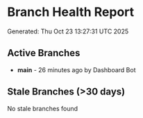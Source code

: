 # Branch Health Report
Generated: Thu Oct 23 13:27:31 UTC 2025

## Active Branches
- **main** - 26 minutes ago by Dashboard Bot

## Stale Branches (>30 days)
No stale branches found
